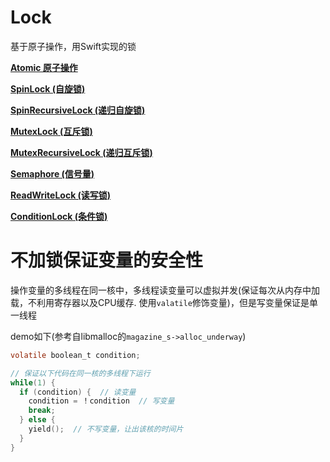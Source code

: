 #  Lock

基于原子操作，用Swift实现的锁


[__Atomic 原子操作__](https://github.com/TannerJin/Lock/blob/master/Lock/Sources/Atomic.c)


[__SpinLock (自旋锁)__](https://github.com/TannerJin/Lock/blob/master/Lock/Sources/SpinLock.swift)


[__SpinRecursiveLock (递归自旋锁)__](https://github.com/TannerJin/Lock/blob/master/Lock/Sources/SpinRecursiveLock.swift)


[__MutexLock (互斥锁)__](https://github.com/TannerJin/Lock/blob/master/Lock/Sources/MutexLock.swift)


[__MutexRecursiveLock (递归互斥锁)__](https://github.com/TannerJin/Lock/blob/master/Lock/Sources/MutexRecursiveLock.swift)


[__Semaphore (信号量)__](https://github.com/TannerJin/Lock/blob/master/Lock/Sources/Semaphore.swift)


[__ReadWriteLock (读写锁)__](https://github.com/TannerJin/Lock/blob/master/Lock/Sources/ReadWriteLock.swift)


[__ConditionLock (条件锁)__](https://github.com/TannerJin/Lock/blob/master/Lock/Sources/ConditionLock.swift)

# 不加锁保证变量的安全性

操作变量的多线程在同一核中，多线程读变量可以虚拟并发(保证每次从内存中加载，不利用寄存器以及CPU缓存. 使用`valatile`修饰变量)，但是写变量保证是单一线程

demo如下(参考自libmalloc的`magazine_s->alloc_underway`)

```c
volatile boolean_t condition;   

// 保证以下代码在同一核的多线程下运行
while(1) {
  if (condition) {  // 读变量
    condition = ！condition  // 写变量
    break;
  } else {
    yield();  // 不写变量，让出该核的时间片
  }
}
```


